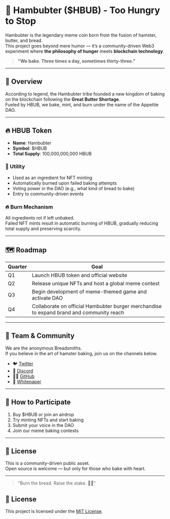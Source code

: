 # 🍔 Hambubter ($HBUB) - Too Hungry to Stop

Hambubter is the legendary meme coin born from the fusion of hamster, butter, and bread.  
This project goes beyond mere humor — it’s a community-driven Web3 experiment where **the philosophy of hunger** meets **blockchain technology**.

> **"We bake. Three times a day, sometimes thirty-three."**

---

## 🧠 Overview

According to legend, the Hambubter tribe founded a new kingdom of baking on the blockchain following the **Great Butter Shortage**.  
Fueled by HBUB, we bake, mint, and burn under the name of the Appetite DAO.

---

## 🔥 HBUB Token

- **Name**: Hambubter  
- **Symbol**: $HBUB  
- **Total Supply**: 100,000,000,000 HBUB

### 🧩 Utility
- Used as an ingredient for NFT minting  
- Automatically burned upon failed baking attempts  
- Voting power in the DAO (e.g., what kind of bread to bake)  
- Entry to community-driven events

### 🔥 Burn Mechanism
All ingredients rot if left unbaked.  
Failed NFT mints result in automatic burning of HBUB, gradually reducing total supply and preserving scarcity.

---

## 🗺️ Roadmap

| Quarter | Goal |
|---------|------|
| Q1      | Launch HBUB token and official website |
| Q2      | Release unique NFTs and host a global meme contest |
| Q3      | Begin development of meme-themed game and activate DAO |
| Q4      | Collaborate on official Hambubter burger merchandise to expand brand and community reach |

---

## 👥 Team & Community

We are the anonymous Breadsmiths.  
If you believe in the art of hamster baking, join us on the channels below.

- 🐦 [Twitter](https://twitter.com/hambubter)  
- 💬 [Discord](https://discord.gg/32HWdufF) 
- 🧑‍💻 [GitHub](https://github.com/hambubter)  
- 📄 [Whitepaper](https://hambubter.com/whitepaper.html)

---

## 🧈 How to Participate

1. Buy $HBUB or join an airdrop  
2. Try minting NFTs and start baking  
3. Submit your voice in the DAO  
4. Join our meme baking contests

---

## 📜 License

This is a community-driven public asset.  
Open source is welcome — but only for those who bake with heart.

---

> "Burn the bread. Raise the stake. 🍞🔥"

## 📜 License
This project is licensed under the [MIT License](./LICENSE).
